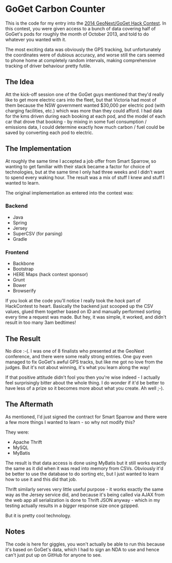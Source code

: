 GoGet Carbon Counter
====================

This is the code for my entry into the [2014 GeoNext/GoGet Hack Contest](http://www.geonext.com.au/hack-contest/). In this contest, you were given access to a bunch of data covering half of GoGet's pods for roughly the month of October 2013, and told to do whatever you wanted with it.

The most exciting data was obviously the GPS tracking, but unfortunately the coordinates were of dubious accuracy, and worse still the cars seemed to phone home at completely random intervals, making comprehensive tracking of driver behaviour pretty futile.

The Idea
--------
Att the kick-off session one of the GoGet guys mentioned that they'd really like to get more electric cars into the fleet, but that Victoria had most of them because the NSW government wanted $30,000 per electric pod (with charging facilities, etc.) which was more than they could afford. I had data for the kms driven during each booking at each pod, and the model of each car that drove that booking - by mixing in some fuel consumption / emissions data, I could determine exactly how much carbon / fuel could be saved by converting each pod to electric.

The Implementation
------------------
At roughly the same time I accepted a job offer from Smart Sparrow, so wanting to get familiar with their stack became a factor for choice of technologies, but at the same time I only had three weeks and I didn't want to spend every waking hour. The result was a mix of stuff I knew and stuff I wanted to learn.

The original implementation as entered into the contest was:
### Backend
  - Java
  - Spring
  - Jersey
  - SuperCSV (for parsing)
  - Gradle

### Frontend
  - Backbone
  - Bootstrap
  - HERE Maps (hack contest sponsor)
  - Grunt
  - Bower
  - Browserify

If you look at the code you'll notice I really took the _hack_ part of HackContest to heart. Basically the backend just scooped up the CSV values, glued them together based on ID and manually performed sorting every time a request was made. But hey, it was simple, it worked, and didn't result in too many 3am bedtimes!

The Result
----------
No dice :-(. I was one of 8 finalists who presented at the GeoNext conference, and there were some really strong entries. One guy even managed to fix GoGet's awful GPS tracks, but like me got no love from the judges. But it's not about winning, it's what you learn along the way!

If that positive attitude didn't fool you then you're wise indeed - I actually feel surprisingly bitter about the whole thing. I do wonder if it'd be better to have less of a prize so it becomes more about what you create. Ah well ;-).

The Aftermath
-------------
As mentioned, I'd just signed the contract for Smart Sparrow and there were a few more things I wanted to learn - so why not modify this?

They were:
  - Apache Thrift
  - MySQL
  - MyBatis

The result is that data access is done using MyBatis but it still works exactly the same as it did when it was read into memory from CSVs. Obviously it'd be better to use the database to do sorting etc, but I just wanted to learn how to use it and this did that job.

Thrift similarly serves very little useful purpose - it works exactly the same way as the Jersey service did, and because it's being called via AJAX from the web app all serialization is done to Thrift JSON anyway - which in my testing actually results in a _bigger_ response size once gzipped.

But it is pretty cool technology.

Notes
-----
The code is here for giggles, you won't actually be able to run this because it's based on GoGet's data, which I had to sign an NDA to use and hence can't just put up on GitHub for anyone to see.